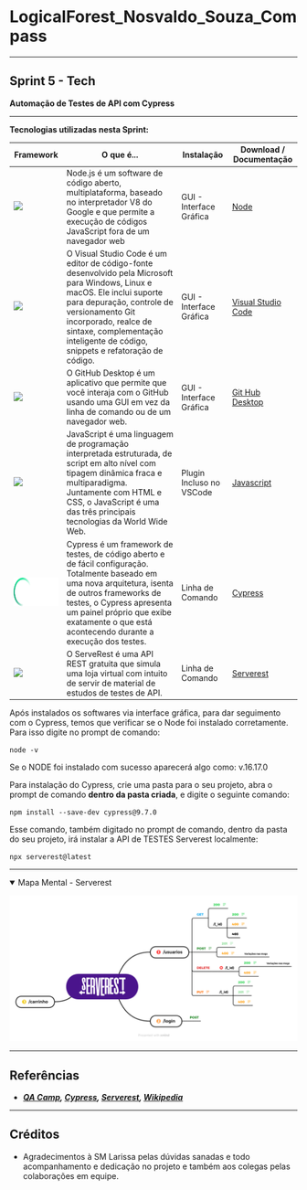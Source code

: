 # LogicalForest_Nosvaldo_Souza_Compass
---
## Sprint 5 - Tech

 **Automação de Testes de API com Cypress**

---
**Tecnologias utilizadas nesta Sprint:**


| Framework | O que é...| Instalação | Download / Documentação | 
|--- |--- |--- |---|
| <img src="https://cdn.jsdelivr.net/gh/devicons/devicon/icons/nodejs/nodejs-plain.svg" height="60" /> | Node.js é um software de código aberto, multiplataforma, baseado no interpretador V8 do Google e que permite a execução de códigos JavaScript fora de um navegador web | GUI - Interface Gráfica | [Node](https://nodejs.org/dist/v16.17.0/node-v16.17.0-x64.msi) |
| <img src="https://cdn.jsdelivr.net/gh/devicons/devicon/icons/vscode/vscode-original.svg" height="50"/> | O Visual Studio Code é um editor de código-fonte desenvolvido pela Microsoft para Windows, Linux e macOS. Ele inclui suporte para depuração, controle de versionamento Git incorporado, realce de sintaxe, complementação inteligente de código, snippets e refatoração de código. | GUI - Interface Gráfica | [Visual Studio Code](https://code.visualstudio.com/sha/download?build=stable&os=win32-x64-user) |
| <img src="https://upload.wikimedia.org/wikipedia/commons/thumb/a/ae/Github-desktop-logo-symbol.svg/128px-Github-desktop-logo-symbol.svg.png?20200316183539" height="50" /> | O GitHub Desktop é um aplicativo que permite que você interaja com o GitHub usando uma GUI em vez da linha de comando ou de um navegador web. | GUI - Interface Gráfica | [Git Hub Desktop](https://central.github.com/deployments/desktop/desktop/latest/win32) |
|<img src="https://cdn.jsdelivr.net/gh/devicons/devicon/icons/javascript/javascript-plain.svg" height="50"/>| JavaScript é uma linguagem de programação interpretada estruturada, de script em alto nível com tipagem dinâmica fraca e multiparadigma. Juntamente com HTML e CSS, o JavaScript é uma das três principais tecnologias da World Wide Web. | Plugin Incluso no VSCode |[Javascript](https://developer.mozilla.org/pt-BR/docs/Web/JavaScript/Guide/Grammar_and_types) |
|<img src="https://raw.githubusercontent.com/cypress-io/cypress/develop/assets/cypress-logo-dark.png" height="50"/> | Cypress é um framework de testes, de código aberto e de fácil configuração. Totalmente baseado em uma nova arquitetura, isenta de outros frameworks de testes, o Cypress apresenta um painel próprio que exibe exatamente o que está acontecendo durante a execução dos testes. | Linha de Comando | [Cypress](http://www.cypress.io) |
|<img src="https://user-images.githubusercontent.com/29241659/115161869-6a017e80-a076-11eb-9bbe-c391eff410db.png" height="50"/> | O ServeRest é uma API REST gratuita que simula uma loja virtual com intuito de servir de material de estudos de testes de API. | Linha de Comando | [Serverest](http://www.serverest.dev) |

Após instalados os softwares via interface gráfica, para dar seguimento com o Cypress, temos que verificar se o Node foi instalado corretamente. Para isso digite no prompt de comando:
```
node -v
```
 Se o NODE foi instalado com sucesso aparecerá algo como: v.16.17.0

Para instalação do Cypress, crie uma pasta para o seu projeto, abra o prompt de comando **dentro da pasta criada**, e digite o seguinte comando: 
```
npm install --save-dev cypress@9.7.0
```
Esse comando, também digitado no prompt de comando, dentro da pasta do seu projeto, irá instalar a API de TESTES Serverest localmente:
```
npx serverest@latest
```

---

<details open>
<summary>Mapa Mental - Serverest</summary>

![Mapa Mental - SERVEREST](Mapa_Mental/mapa_mental_serverest.png)

</details>


---

## Referências
 * **_[QA Camp](https://www.youtube.com/c/QACamp), [Cypress](https://www.cypress.io), [Serverest](http://www.serverest.dev), [Wikipedia](http://www.wikipedia.com.br)_**

---
## Créditos

* Agradecimentos à SM Larissa pelas dúvidas sanadas e todo acompanhamento e dedicação no projeto e também aos colegas pelas colaborações em equipe.

